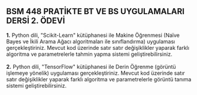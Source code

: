 ## BSM 448  PRATİKTE BT VE BS UYGULAMALARI DERSİ 2. ÖDEVİ

<b>1.</b> Python dili, "Scikit-Learn" kütüphanesi ile Makine Öğrenmesi (Naïve Bayes ve İkili Arama Ağacı algoritmaları ile sınıflandırma) uygulaması gerçekleştiriniz. Mevcut kod üzerinde satır satır değişiklikler yaparak farklı algoritma ve parametrelerle tahmin yapma sistemi geliştirebilirsiniz.<br /><br />
<b>2.</b> Python dili, "TensorFlow" kütüphanesi ile Derin Öğrenme (görüntü işlemeye yönelik) uygulaması gerçekleştiriniz. Mevcut kod üzerinde satır satır değişiklikler yaparak farklı algoritma ve parametrelerle görüntü tanıma sistemi geliştirebilirsiniz.
